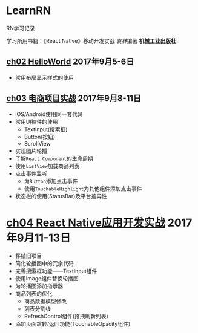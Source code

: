 # LearnRN

RN学习记录  

学习所用书籍：《React Native》移动开发实战  *袁林*编著 **机械工业出版社**

## [ch02 HelloWorld](ch02/ch02.md)  **2017年9月5-6日**
- 常用布局显示样式的使用

## [ch03 电商项目实战](ch03/ch03.md)  **2017年9月8-11日**
- iOS/Android使用同一套代码
- 常用UI控件的使用
  - TextInput(搜索框)
  - Button(按钮)
  - ScrollView
- 实现图片轮播
- 了解`React.Component`的生命周期
- 使用`ListView`加载商品列表
- 点击事件监听
  - 为`Button`添加点击事件
  - 使用`TouchableHighlight`为其他组件添加点击事件
- 状态栏的使用(StatusBar)及平台差异性
# [ch04 React Native应用开发实战](ch04/ch04.md) **2017年9月11-13日**
- 移植旧项目
- 简化轮播图中的冗余代码
- 完善搜索框功能——TextInput组件
- 使用Image组件替换轮播图
- 为轮播图添加指示器
- 商品列表的优化
  - 商品数据模型修改
  - 列表分割线
  - RefreshControl组件(拖拽刷新列表)
- 添加页面跳转/返回功能(TouchableOpacity组件)
